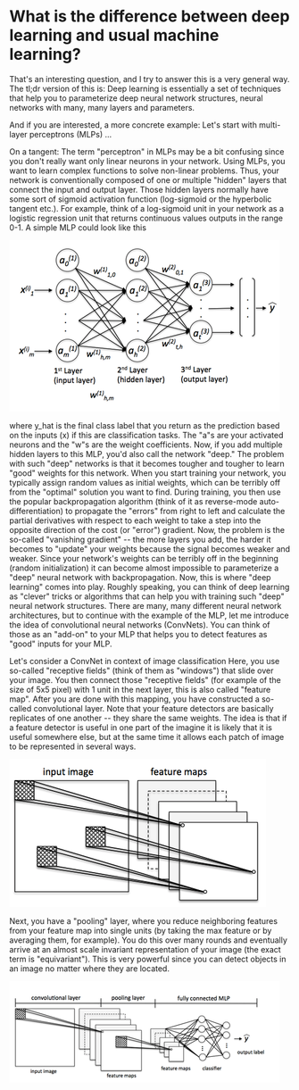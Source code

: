 # What is the difference between deep learning and usual machine learning?

That's an interesting question, and I try to answer this is a very general way.
The tl;dr version of this is: Deep learning is essentially a set of techniques that help you to parameterize deep neural network structures, neural networks with many, many layers and parameters.


And if you are interested, a more concrete example:
Let's start with multi-layer perceptrons (MLPs) ...


On a tangent: The term "perceptron" in MLPs may be a bit confusing since you don't really want only linear neurons in your network. Using MLPs, you want to learn complex functions to solve non-linear problems. Thus, your network is conventionally composed of one or multiple "hidden" layers that connect the input and output layer. Those hidden layers normally have some sort of sigmoid activation function (log-sigmoid or the hyperbolic tangent etc.). For example, think of a log-sigmoid unit in your network as a logistic regression unit that returns continuous values outputs in the range 0-1. A simple MLP could look like this

![](./difference-deep-and-normal-learning/mlp.png)


where y_hat is the final class label that you return as the prediction based on the inputs (x) if this are classification tasks. The "a"s are your activated neurons and the "w"s are the weight coefficients.
Now, if you add multiple hidden layers to this MLP, you'd also call the network "deep." The problem with such "deep" networks is that it becomes tougher and tougher to learn "good" weights for this network. When you start training your network, you typically assign random values as initial weights, which can be terribly off from the "optimal" solution you want to find. During training, you then use the popular backpropagation algorithm (think of it as reverse-mode auto-differentiation) to propagate the "errors" from right to left and calculate the partial derivatives with respect to each weight to take a step into the opposite direction of the cost (or "error") gradient. Now, the problem is the so-called "vanishing gradient" -- the more layers you add, the harder it becomes to "update" your weights because the signal becomes weaker and weaker. Since your network's weights can be terribly off in the beginning (random initialization) it can become almost impossible to parameterize a "deep" neural network with backpropagation.
Now, this is where "deep learning" comes into play. Roughly speaking, you can think of deep learning as "clever" tricks or algorithms that can help you with training such "deep" neural network structures. There are many, many different neural network architectures, but to continue with the example of the MLP, let me introduce the idea of convolutional neural networks (ConvNets). You can think of those as an "add-on" to your MLP that helps you to detect features as "good" inputs for your MLP.


Let's consider a ConvNet in context of image classification
Here, you use so-called "receptive fields" (think of them as "windows") that slide over your image. You then connect those "receptive fields" (for example of the size of 5x5 pixel) with 1 unit in the next layer, this is also called "feature map". After you are done with this mapping, you have constructed a so-called convolutional layer. Note that your feature detectors are basically replicates of one another -- they share the same weights. The idea is that if a feature detector is useful in one part of the imagine it is likely that it is useful somewhere else, but at the same time it allows each patch of image to be represented in several ways.

![](./difference-deep-and-normal-learning/convolution.png)


Next, you have a "pooling" layer, where you reduce neighboring features from your feature map into single units (by taking the max feature or by averaging them, for example). You do this over many rounds and eventually arrive at an almost scale invariant representation of your image (the exact term is "equivariant"). This is very powerful since you can detect objects in an image no matter where they are located.


![](./difference-deep-and-normal-learning/convnet.png)   
